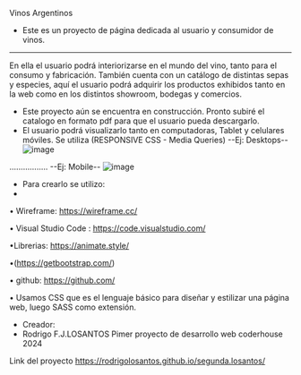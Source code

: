 Vinos Argentinos
-	Este es un proyecto de página dedicada al usuario y consumidor de vinos.
________________________________________
 
En ella el usuario podrá interiorizarse en el mundo del vino, tanto para el consumo y fabricación. 
También cuenta con un catálogo de distintas sepas y especies, aquí el usuario podrá adquirir los productos exhibidos tanto en la web como en los distintos showroom, bodegas y comercios. 
-	Este proyecto aún se encuentra en construcción.
Pronto subiré el catalogo en formato pdf para que el usuario pueda descargarlo.
-	El usuario podrá visualizarlo tanto en computadoras, Tablet y celulares móviles. 
Se utiliza (RESPONSIVE CSS - Media Queries)
--Ej: Desktops--
![image](https://github.com/rodrigolosantos/segunda.losantos/assets/173392192/b8da6911-716b-4867-9627-9d06b865ff37)


 .................
 --Ej: Mobile--
 ![image](https://github.com/rodrigolosantos/segunda.losantos/assets/173392192/58074bcd-680c-4a52-9075-fd2d245ab12c)


-	Para crearlo se utilizo:
-	
•	Wireframe: https://wireframe.cc/

•	Visual Studio Code : https://code.visualstudio.com/

•Librerias: 	https://animate.style/

•(https://getbootstrap.com/)

•	github: https://github.com/

•	Usamos CSS que es el lenguaje básico para diseñar y estilizar una página web, luego SASS como extensión.

-	Creador:
-	 Rodrigo F.J.LOSANTOS
Pimer proyecto de desarrollo web coderhouse 2024

Link del proyecto
https://rodrigolosantos.github.io/segunda.losantos/
